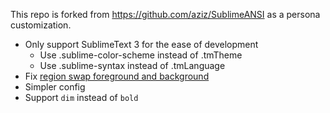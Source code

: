 This repo is forked from https://github.com/aziz/SublimeANSI as a persona customization.

- Only support SublimeText 3 for the ease of development
    - Use .sublime-color-scheme instead of .tmTheme
    - Use .sublime-syntax instead of .tmLanguage
- Fix [region swap foreground and background](https://forum.sublimetext.com/t/add-regions-swaps-background-and-foreground/3587)
- Simpler config
- Support `dim` instead of `bold`
